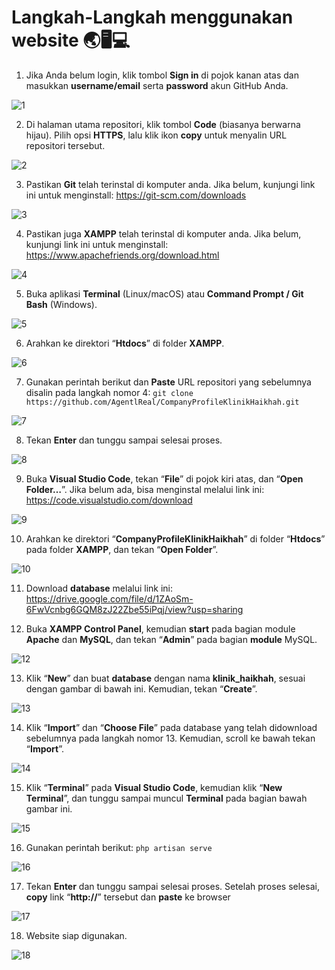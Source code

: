# Langkah-Langkah menggunakan website 🌏🖥💻

1. Jika Anda belum login, klik tombol **Sign in** di pojok kanan atas dan masukkan **username/email** serta **password** akun GitHub Anda.

![1](https://drive.google.com/uc?export=view&id=11nG6N3oB0GYKXBxeF1Ayj779qhRIFE19)

2. Di halaman utama repositori, klik tombol **Code** (biasanya berwarna hijau). Pilih opsi **HTTPS**, lalu klik ikon **copy** untuk menyalin URL repositori tersebut.

![2](https://drive.google.com/uc?export=view&id=1ZVdxyO8KGvPVIzuYMrZdvZHck6v4KHBv)

3. Pastikan **Git** telah terinstal di komputer anda. Jika belum, kunjungi link ini untuk menginstall: https://git-scm.com/downloads

![3](https://drive.google.com/uc?export=view&id=1JJWE8t_5UifzRdVSNjfwmN1UbKDXXFcx)

4. Pastikan juga **XAMPP** telah terinstal di komputer anda. Jika belum, kunjungi link ini untuk menginstall: https://www.apachefriends.org/download.html

![4](https://drive.google.com/uc?export=view&id=1MJsqZR5-sJTkpiZJwl5zERGBg7T7jZkM)

5. Buka aplikasi **Terminal** (Linux/macOS) atau **Command Prompt / Git Bash** (Windows).

![5](https://drive.google.com/uc?export=view&id=1qeoddrtmaHT5xX_YD8Dkvtla0mYJvX2e)

6. Arahkan ke direktori “**Htdocs**” di folder **XAMPP**.

![6](https://drive.google.com/uc?export=view&id=1qSUQZMDuXR8T7y3dGKJL8aRRp2O7px2w)

7. Gunakan perintah berikut dan **Paste** URL repositori yang sebelumnya disalin pada langkah nomor 4: `git clone https://github.com/AgentlReal/CompanyProfileKlinikHaikhah.git`

![7](https://drive.google.com/uc?export=view&id=1UKSaJNcaXKSjF6NyF9T4GQFm4xJ-GLP6)

8. Tekan **Enter** dan tunggu sampai selesai proses.

![8](https://drive.google.com/uc?export=view&id=1sh1jDIacZINSzOjRUpLYaMwQSm-9xh5e)

9. Buka **Visual Studio Code**, tekan “**File**” di pojok kiri atas, dan “**Open Folder…**”. Jika belum ada, bisa menginstal melalui link ini: https://code.visualstudio.com/download

![9](https://drive.google.com/uc?export=view&id=1DB2MxcRk1sFY9cjYBoQQ6NTviEVRJsn4)

10. Arahkan ke direktori “**CompanyProfileKlinikHaikhah**” di folder “**Htdocs**” pada folder **XAMPP**, dan tekan “**Open Folder**”.

![10](https://drive.google.com/uc?export=view&id=1qzEzVPiE_KkUyjxg5btnI9_HMSAKIgOs)

11. Download **database** melalui link ini: https://drive.google.com/file/d/1ZAoSm-6FwVcnbg6GQM8zJ22Zbe55iPqj/view?usp=sharing

12. Buka **XAMPP Control Panel**, kemudian **start** pada bagian module **Apache** dan **MySQL**, dan tekan “**Admin**” pada bagian **module** MySQL.

![12](https://drive.google.com/uc?export=view&id=1Ot2H4lE3IezcYcvtoXp9HCQGbE15_s2R)

13. Klik “**New**” dan buat **database** dengan nama **klinik_haikhah**, sesuai dengan gambar di bawah ini. Kemudian, tekan “**Create**”.

![13](https://drive.google.com/uc?export=view&id=1bBp33aSqSfWuY-MAoT1mWCwQB_hODWrq)

14. Klik “**Import**” dan “**Choose File**” pada database yang telah didownload sebelumnya pada langkah nomor 13. Kemudian, scroll ke bawah tekan “**Import**”.

![14](https://drive.google.com/uc?export=view&id=1hdDKeURxiPt3hGc8Pc0pbtvkAjvpVN26)

15. Klik “**Terminal**” pada **Visual Studio Code**, kemudian klik “**New Terminal**”, dan tunggu sampai muncul **Terminal** pada bagian bawah gambar ini.

![15](https://drive.google.com/uc?export=view&id=1KgioeeyHwR4nbizOm2NaYW0LrmFxz0Q9)

16. Gunakan perintah berikut: `php artisan serve`

![16](https://drive.google.com/uc?export=view&id=1ea9a1jgTNMU8ymoIrAFsL67IRH8MPISl)

17. Tekan **Enter** dan tunggu sampai selesai proses. Setelah proses selesai, **copy** link “**http://**” tersebut dan **paste** ke browser

![17](https://drive.google.com/uc?export=view&id=1Llh5eBzEfCB04LMikd-knKhD5DOT68QP)

18. Website siap digunakan.

![18](https://drive.google.com/uc?export=view&id=16JPLvOjtD_EZvlJ6fm5WylT-3kmnmmf-)
